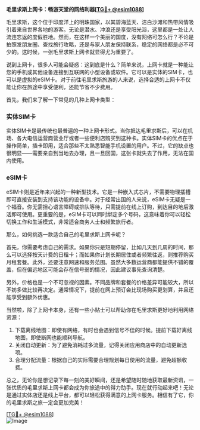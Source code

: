 **毛里求斯上网卡：畅游天堂的网络利器[[TG💪+ @esim1088](https://t.me/s/esim1088)]**

毛里求斯，这个位于印度洋上的明珠国家，以其碧海蓝天、洁白沙滩和热带风情吸引着来自世界各地的游客。无论是潜水、冲浪还是享受阳光浴，这里都是一处让人流连忘返的度假胜地。然而，在这样一个美丽的国度，没有网络可怎么行？不论是拍照发朋友圈、查找旅行攻略，还是与家人朋友保持联系，稳定的网络都是必不可少的。这时候，一张毛里求斯上网卡就显得尤为重要了。

说到上网卡，很多人可能会疑惑：这到底是什么？简单来说，上网卡就是一种能让您的手机或其他设备连接到互联网的小型设备或软件。它可以是实体的SIM卡，也可以是虚拟的eSIM卡。对于前往毛里求斯旅游的人来说，选择合适的上网卡不仅能让你在旅途中享受便利，还能节省不少费用。

首先，我们来了解一下常见的几种上网卡类型：

### 实体SIM卡

实体SIM卡是最传统也最普遍的一种上网卡形式。当你抵达毛里求斯后，可以在机场、各大电信运营商营业厅或者一些便利店购买到这种卡。实体SIM卡的优点在于操作简单，插卡即用，适合那些不太熟悉智能手机设置的用户。不过，它的缺点也很明显——需要亲自到当地去办理，且一旦回国，这张卡就失去了作用，无法在国内使用。

### eSIM卡

eSIM卡则是近年来兴起的一种新型技术。它是一种嵌入式芯片，不需要物理插槽即可直接安装到支持该功能的设备中。对于经常出国的人来说，eSIM卡无疑是一个福音。你无需担心语言障碍或排队等待，只需提前在线上订购，到达目的地后激活即可使用。更重要的是，eSIM卡可以同时绑定多个号码，这意味着你可以轻松切换工作和生活模式，非常适合商务人士和频繁旅行者。

那么，如何挑选一款适合自己的毛里求斯上网卡呢？

首先，你需要考虑自己的需求。如果你只是短期停留，比如几天到几周的时间，那么可以选择按天计费的日租卡；而如果你计划长期居住或者频繁往返，则推荐购买月租套餐。此外，还要注意网速和服务范围。虽然大多数运营商都能提供不错的覆盖，但在偏远地区可能会存在信号弱的情况，因此建议事先查询清楚。

另外，价格也是一个不可忽视的因素。不同品牌和套餐的价格差异可能较大，所以不妨多做比较再决定。通常情况下，提前在网上预订会比现场购买更划算，并且还能享受到额外优惠。

当然啦，除了上网卡本身，还有一些小贴士可以帮助你在毛里求斯更好地利用网络资源：

1. 下载离线地图：即使有网络，有时也会遇到信号不佳的时候。提前下载好离线地图，即使断网也能顺利导航。
2. 关闭自动更新：为了避免消耗过多流量，记得关闭应用商店中的自动更新选项。
3. 合理分配流量：根据自己的实际需要合理规划每日使用的流量，避免超额收费。

总之，无论你是想记录下每一刻的美好瞬间，还是希望随时随地获取最新资讯，一张优质的毛里求斯上网卡都会成为你旅途中的得力助手。现在就行动起来吧！无论是通过实体店还是线上平台，都可以轻松获得满意的上网卡服务。相信有了它，你的毛里求斯之旅一定会更加完美！

[[TG💪+ @esim1088](https://t.me/s/esim1088)]  
![Image](https://i.postimg.cc/4NQfJmqS/Snipaste-2025-05-13-00-14-12.png)